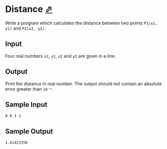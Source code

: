 # Distance [⬀](https://judge.u-aizu.ac.jp/onlinejudge/description.jsp?id=ITP1_10_A)

Write a program which calculates the distance between two points `P1(x1, y1)` and `P2(x2, y2)`.

## Input

Four real numbers `x1`, `y1`, `x2` and `y2` are given in a line.

## Output

Print the distance in real number. The output should not contain an absolute error greater than `10⁻⁴`.

## Sample Input
```
0 0 1 1
```

## Sample Output
```
1.41421356
```
